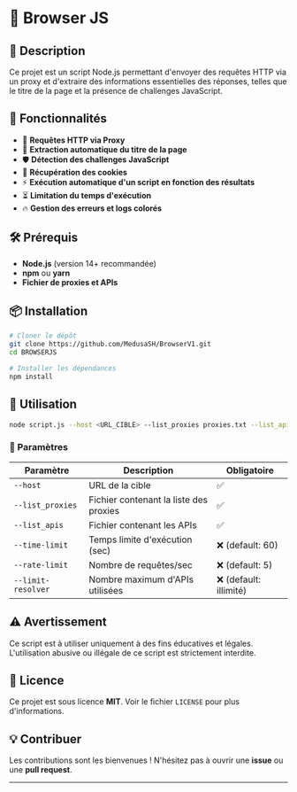 # 🚀 Browser JS

## 🌟 Description
Ce projet est un script Node.js permettant d'envoyer des requêtes HTTP via un proxy et d'extraire des informations essentielles des réponses, telles que le titre de la page et la présence de challenges JavaScript.

## 📌 Fonctionnalités
- 📡 **Requêtes HTTP via Proxy**
- 🔎 **Extraction automatique du titre de la page**
- 🛡️ **Détection des challenges JavaScript**
- 🍪 **Récupération des cookies**
- ⚡ **Exécution automatique d'un script en fonction des résultats**
- ⏳ **Limitation du temps d'exécution**
- 🔥 **Gestion des erreurs et logs colorés**

## 🛠️ Prérequis
- **Node.js** (version 14+ recommandée)
- **npm** ou **yarn**
- **Fichier de proxies et APIs**

## 📦 Installation
```bash
# Cloner le dépôt
git clone https://github.com/MedusaSH/BrowserV1.git
cd BROWSERJS

# Installer les dépendances
npm install
``` 

## 🚀 Utilisation
```bash
node script.js --host <URL_CIBLE> --list_proxies proxies.txt --list_apis apis.txt --time-limit 60 --rate-limit 5 --limit-resolver 10
```
### 🔧 Paramètres
| Paramètre          | Description                           | Obligatoire |
|--------------------|-------------------------------------|-------------|
| `--host`          | URL de la cible                     | ✅          |
| `--list_proxies`  | Fichier contenant la liste des proxies | ✅          |
| `--list_apis`     | Fichier contenant les APIs          | ✅          |
| `--time-limit`    | Temps limite d'exécution (sec)      | ❌ (default: 60) |
| `--rate-limit`    | Nombre de requêtes/sec              | ❌ (default: 5) |
| `--limit-resolver`| Nombre maximum d'APIs utilisées    | ❌ (default: illimité) |

## ⚠️ Avertissement
Ce script est à utiliser uniquement à des fins éducatives et légales. L'utilisation abusive ou illégale de ce script est strictement interdite.

## 📜 Licence
Ce projet est sous licence **MIT**. Voir le fichier `LICENSE` pour plus d'informations.

## 💡 Contribuer
Les contributions sont les bienvenues ! N'hésitez pas à ouvrir une **issue** ou une **pull request**.

---

